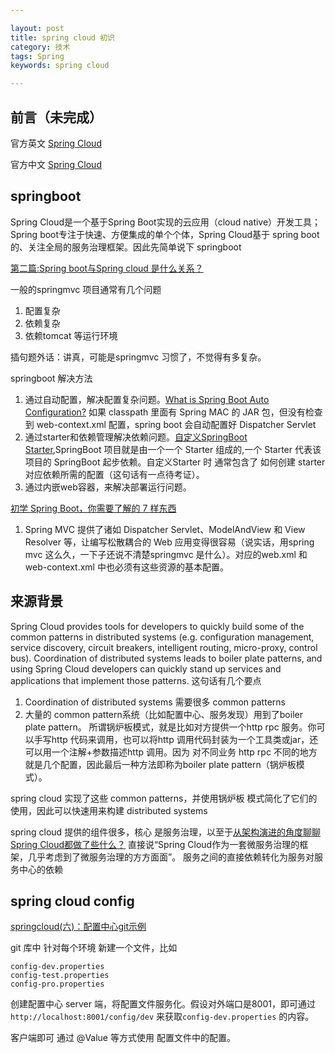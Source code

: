 ```yaml
---

layout: post
title: spring cloud 初识
category: 技术
tags: Spring
keywords: spring cloud

---
```


## 前言（未完成）

官方英文 [Spring Cloud](http://cloud.spring.io/spring-cloud-static/Dalston.SR2/#_spring_cloud_config)

官方中文 [Spring Cloud](https://springcloud.cc/spring-cloud-dalston.html)

## springboot 

Spring Cloud是一个基于Spring Boot实现的云应用（cloud native）开发工具；Spring boot专注于快速、方便集成的单个个体，Spring Cloud基于 spring boot的、关注全局的服务治理框架。因此先简单说下 springboot

[第二篇:Spring boot与Spring cloud 是什么关系？](https://zhuanlan.zhihu.com/p/30211072)

一般的springmvc 项目通常有几个问题

1. 配置复杂
2. 依赖复杂
3. 依赖tomcat 等运行环境

插句题外话：讲真，可能是springmvc 习惯了，不觉得有多复杂。

springboot 解决方法

1. 通过自动配置，解决配置复杂问题。[What is Spring Boot Auto Configuration?](http://www.springboottutorial.com/spring-boot-auto-configuration) 如果 classpath 里面有 Spring MAC 的 JAR 包，但没有检查到 web-context.xml 配置，spring boot 会自动配置好 Dispatcher Servlet 
2. 通过starter和依赖管理解决依赖问题。[自定义SpringBoot Starter](http://objcoding.com/2018/02/02/Costom-SpringBoot-Starter/),SpringBoot 项目就是由一个一个 Starter 组成的,一个 Starter 代表该项目的 SpringBoot 起步依赖。自定义Starter 时 通常包含了 如何创建 starter 对应依赖所需的配置（这句话有一点待考证）。
3. 通过内嵌web容器，来解决部署运行问题。


[初学 Spring Boot，你需要了解的 7 样东西](https://juejin.im/post/5a50b189518825732334f713)

1. Spring MVC 提供了诸如 Dispatcher Servlet、ModelAndView 和 View Resolver 等，让编写松散耦合的 Web 应用变得很容易（说实话，用spring mvc 这么久，一下子还说不清楚springmvc 是什么）。对应的web.xml 和 web-context.xml 中也必须有这些资源的基本配置。


## 来源背景

Spring Cloud provides tools for developers to quickly build some of the common patterns in distributed systems (e.g. configuration management, service discovery, circuit breakers, intelligent routing, micro-proxy, control bus). Coordination of distributed systems leads to boiler plate patterns, and using Spring Cloud developers can quickly stand up services and applications that implement those patterns. 这句话有几个要点

1. Coordination of distributed systems 需要很多 common patterns
2. 大量的 common pattern系统（比如配置中心、服务发现）用到了boiler plate pattern。 所谓锅炉板模式，就是比如对方提供一个http rpc 服务。你可以手写http 代码来调用，也可以将http 调用代码封装为一个工具类或jar，还可以用一个注解+参数描述http 调用。因为 对不同业务 http rpc 不同的地方就是几个配置，因此最后一种方法即称为boiler plate pattern（锅炉板模式）。

spring cloud 实现了这些 common patterns，并使用锅炉板 模式简化了它们的使用，因此可以快速用来构建 distributed systems

spring cloud 提供的组件很多，核心 是服务治理，以至于[从架构演进的角度聊聊Spring Cloud都做了些什么？](http://www.ityouknow.com/springcloud/2017/11/02/framework-and-springcloud.html) 直接说“Spring Cloud作为一套微服务治理的框架，几乎考虑到了微服务治理的方方面面”。 服务之间的直接依赖转化为服务对服务中心的依赖

## spring cloud config

[springcloud(六)：配置中心git示例](http://www.ityouknow.com/springcloud/2017/05/22/springcloud-config-git.html)

git 库中 针对每个环境 新建一个文件，比如

	config-dev.properties
	config-test.properties
	config-pro.properties
	
创建配置中心 server 端，将配置文件服务化。假设对外端口是8001，即可通过`http://localhost:8001/config/dev` 来获取`config-dev.properties` 的内容。

客户端即可 通过 @Value 等方式使用 配置文件中的配置。